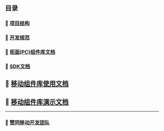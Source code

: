 ## 目录

### 📔 [项目结构](https://github.com/AFEXTeam/AFEXTeam.github.io/blob/master/rules-docs/proj-struct.md)

### 📝 [开发规范](https://github.com/AFEXTeam/AFEXTeam.github.io/blob/master/rules-docs/dev-rule.md)

### 🔧 [柜面(PC)组件库文档](https://afexteam.github.io/aui-web-docs/)

### 📁 [SDK文档](https://afexteam.github.io/sdk-docs/index.html)

##  📲 [移动组件库使用文档](https://afexteam.github.io/aui-m-docs/)

##  📱 [移动组件库演示文档](https://afexteam.github.io/aui-m-demo/)

***

### 👥 [赞同移动开发团队](https://amapteam.github.io/)
